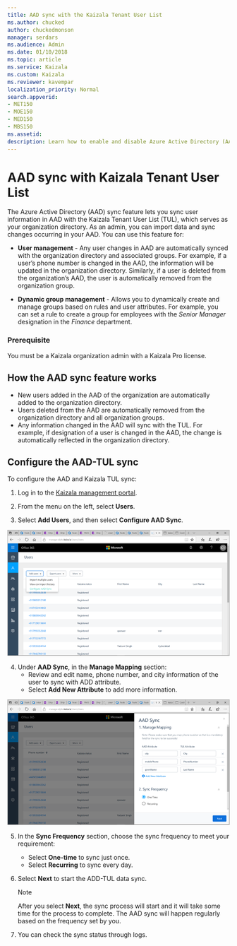 ```yaml
---
title: AAD sync with the Kaizala Tenant User List
ms.author: chucked
author: chuckedmonson
manager: serdars
ms.audience: Admin
ms.date: 01/10/2018
ms.topic: article
ms.service: Kaizala
ms.custom: Kaizala
ms.reviewer: kavempar
localization_priority: Normal
search.appverid:
- MET150
- MOE150
- MED150
- MBS150
ms.assetid: 
description: Learn how to enable and disable Azure Active Directory (AAD) sync feature in Kaizala.
---
```


# AAD sync with Kaizala Tenant User List

The Azure Active Directory (AAD) sync feature lets you sync user information in AAD with the Kaizala Tenant User List (TUL), which serves as your organization directory. As an admin, you can import data and sync changes occurring in your AAD. You can use this feature for:

- **User management** - Any user changes in AAD are automatically synced with the organization directory and associated groups. For example, if a user’s phone number is changed in the AAD, the information will be updated in the organization directory. Similarly, if a user is deleted from the organization’s AAD, the user is automatically removed from the organization group.

- **Dynamic group management** - Allows you to dynamically create and manage groups based on rules and user attributes. For example, you can set a rule to create a group for employees with the *Senior Manager* designation in the *Finance* department.

### Prerequisite

You must be a Kaizala organization admin with a Kaizala Pro license. 

## How the AAD sync feature works

- New users added in the AAD of the organization are automatically added to the organization directory.
- Users deleted from the AAD are automatically removed from the organization directory and all organization groups.
- Any information changed in the AAD will sync with the TUL. For example, if designation of a user is changed in the AAD, the change is automatically reflected in the organization directory. 

## Configure the AAD-TUL sync

To configure the AAD and Kaizala TUL sync:

1. Log in to the [Kaizala management portal](http://manage.kaiza.la).

2. From the menu on the left, select **Users**.

3. Select **Add Users**, and then select **Configure AAD Sync**.

![Screenshot of the Add Users window in AAD Sync.](media/aad-sync-configure.png)

4. Under **AAD Sync**, in the **Manage Mapping** section:
   - Review and edit name, phone number, and city information of the user to sync with ADD attribute.
   - Select **Add New Attribute** to add more information. 

![Screenshot of the Manage Mapping window in AAD Sync.](media/aad-sync-attributes.png)

5. In the **Sync Frequency** section, choose the sync frequency to meet your requirement:
   - Select **One-time** to sync just once.
   - Select **Recurring** to sync every day. 

6. Select **Next** to start the ADD-TUL data sync. 
   > [!NOTE]
   > After you select **Next**, the sync process will start and it will take some time for the process to complete. The AAD sync will happen regularly based on the frequency set by you.

7. You can check the sync status through logs.
